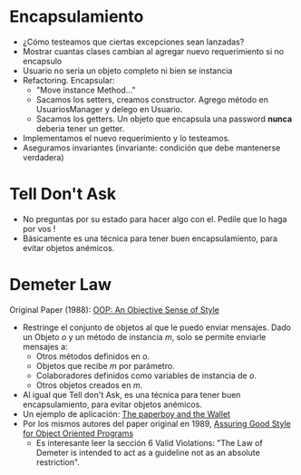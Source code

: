 # Encapsulamiento

- ¿Cómo testeamos que ciertas excepciones sean lanzadas?
- Mostrar cuantas clases cambian al agregar nuevo requerimiento si no encapsulo
- Usuario no seria un objeto completo ni bien se instancia
- Refactoring. Encapsular:
    - "Move instance Method..."
    - Sacamos los setters, creamos constructor. Agrego método en UsuariosManager y delego en Usuario.
    - Sacamos los getters. Un objeto que encapsula una password **nunca** deberia tener un getter.
- Implementamos el nuevo requerimiento y lo testeamos.
- Aseguramos invariantes (invariante: condición que debe mantenerse verdadera)

# Tell Don't Ask

- No preguntas por su estado para hacer algo con el. Pedile que lo haga por vos !
- Básicamente es una técnica para tener buen encapsulamiento, para evitar objetos anémicos.

# Demeter Law

Original Paper (1988): [OOP:
An Objective Sense of Style](https://www2.ccs.neu.edu/research/demeter/papers/law-of-demeter/oopsla88-law-of-demeter.pdf)

- Restringe el conjunto de objetos al que le puedo enviar mensajes. Dado un Objeto *o* y un método de instancia *m*,
  solo se permite enviarle mensajes a:
    - Otros métodos definidos en *o*.
    - Objetos que recibe *m* por parámetro.
    - Colaboradores definidos como variables de instancia de *o*.
    - Otros objetos creados en *m*.
- Al igual que Tell don't Ask, es una técnica para tener buen encapsulamiento, para evitar objetos anémicos.
- Un ejemplo de
  aplicación: [The paperboy and the Wallet](https://www2.ccs.neu.edu/research/demeter/demeter-method/LawOfDemeter/paper-boy/demeter.pdf)
- Por los mismos autores del paper original en
  1989, [Assuring Good Style for Object Oriented Programs](http://www.cs.nccu.edu.tw/~chenk/ADS/LH89-law-of-demeter.pdf)
    - Es interesante leer la sección 6 Valid Violations: "The Law of Demeter is intended to act as a guideline not as an
      absolute restriction".